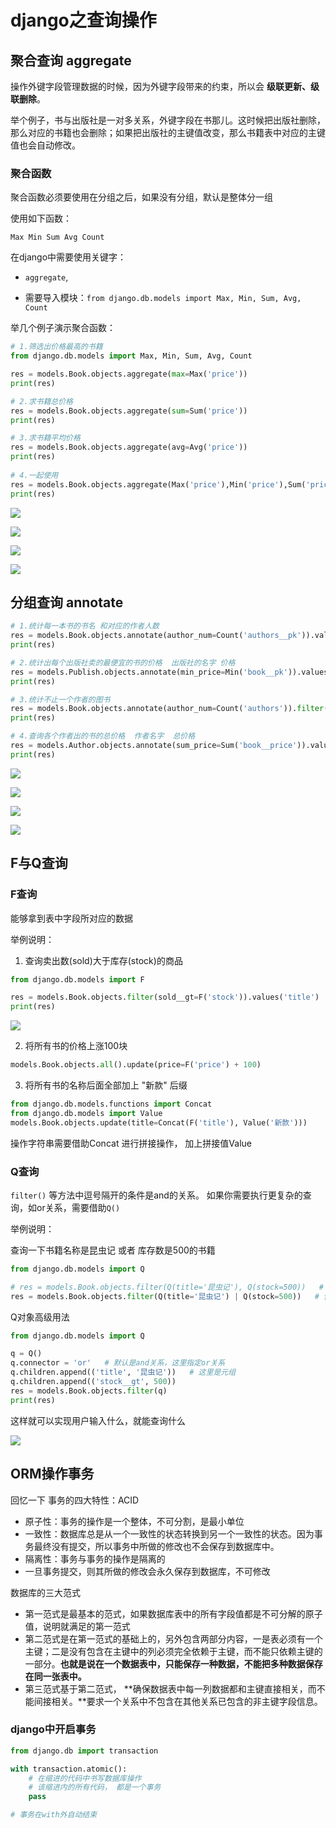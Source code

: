 # django之查询操作

## 聚合查询 aggregate

操作外键字段管理数据的时候，因为外键字段带来的约束，所以会  **级联更新、级联删除**。

举个例子，书与出版社是一对多关系，外键字段在书那儿。这时候把出版社删除，那么对应的书籍也会删除；如果把出版社的主键值改变，那么书籍表中对应的主键值也会自动修改。

### 聚合函数 

聚合函数必须要使用在分组之后，如果没有分组，默认是整体分一组

使用如下函数：

`Max Min Sum Avg Count`

在django中需要使用关键字：

- `aggregate`, 

- 需要导入模块：`from django.db.models import Max, Min, Sum, Avg, Count`

举几个例子演示聚合函数：

```python
# 1.筛选出价格最高的书籍
from django.db.models import Max, Min, Sum, Avg, Count

res = models.Book.objects.aggregate(max=Max('price'))
print(res)

# 2.求书籍总价格
res = models.Book.objects.aggregate(sum=Sum('price'))
print(res)

# 3.求书籍平均价格
res = models.Book.objects.aggregate(avg=Avg('price'))
print(res)
    
# 4.一起使用
res = models.Book.objects.aggregate(Max('price'),Min('price'),Sum('price'),Count('price'),Avg('price'))
print(res)
```

![](https://cdn.jsdelivr.net/gh/setcreed/pic_img/cdn_img/20200305090527.png)



![](https://cdn.jsdelivr.net/gh/setcreed/pic_img/cdn_img/20200305090600.png)



![](https://cdn.jsdelivr.net/gh/setcreed/pic_img/cdn_img/20200305090630.png)



![](https://cdn.jsdelivr.net/gh/setcreed/pic_img/cdn_img/20200305090650.png)



## 分组查询  annotate

```python
# 1.统计每一本书的书名 和对应的作者人数
res = models.Book.objects.annotate(author_num=Count('authors__pk')).values('title', 'author_num')
print(res)

# 2.统计出每个出版社卖的最便宜的书的价格  出版社的名字 价格
res = models.Publish.objects.annotate(min_price=Min('book__pk')).values('name', 'min_price')
print(res)

# 3.统计不止一个作者的图书
res = models.Book.objects.annotate(author_num=Count('authors')).filter(author_num__gt=1).values('title', 'author_num')
print(res)

# 4.查询各个作者出的书的总价格  作者名字  总价格
res = models.Author.objects.annotate(sum_price=Sum('book__price')).values('name', 'sum_price')
print(res)
```

![](https://cdn.jsdelivr.net/gh/setcreed/pic_img/cdn_img/20200305090809.png)



![](https://cdn.jsdelivr.net/gh/setcreed/pic_img/cdn_img/20200305090835.png)



![](https://cdn.jsdelivr.net/gh/setcreed/pic_img/cdn_img/20200305090859.png)



![](https://cdn.jsdelivr.net/gh/setcreed/pic_img/cdn_img/20200305090926.png)



## F与Q查询

### F查询

能够拿到表中字段所对应的数据

举例说明：

1. 查询卖出数(sold)大于库存(stock)的商品

```python
from django.db.models import F

res = models.Book.objects.filter(sold__gt=F('stock')).values('title')
print(res)
```

![](https://cdn.jsdelivr.net/gh/setcreed/pic_img/cdn_img/20200305091024.png)

2. 将所有书的价格上涨100块

```python
models.Book.objects.all().update(price=F('price') + 100)
```

3. 将所有书的名称后面全部加上 "新款" 后缀

```python
from django.db.models.functions import Concat
from django.db.models import Value
models.Book.objects.update(title=Concat(F('title'), Value('新款')))
```

操作字符串需要借助Concat 进行拼接操作，  加上拼接值Value

### Q查询

`filter()` 等方法中逗号隔开的条件是and的关系。 如果你需要执行更复杂的查询，如or关系，需要借助`Q()`

举例说明：

查询一下书籍名称是昆虫记 或者 库存数是500的书籍

```python
from django.db.models import Q

# res = models.Book.objects.filter(Q(title='昆虫记'), Q(stock=500))   # 这样使用逗号还是and关系
res = models.Book.objects.filter(Q(title='昆虫记') | Q(stock=500))   # 使用 | 变成 or关系
```

Q对象高级用法

```python
from django.db.models import Q

q = Q()
q.connector = 'or'   # 默认是and关系，这里指定or关系
q.children.append(('title', '昆虫记'))   # 这里是元组
q.children.append(('stock__gt', 500))
res = models.Book.objects.filter(q)   
print(res)
```

这样就可以实现用户输入什么，就能查询什么

![](https://cdn.jsdelivr.net/gh/setcreed/pic_img/cdn_img/20200305091142.png)



## ORM操作事务

回忆一下 事务的四大特性：ACID

- 原子性：事务的操作是一个整体，不可分割，是最小单位
- 一致性：数据库总是从一个一致性的状态转换到另一个一致性的状态。因为事务最终没有提交，所以事务中所做的修改也不会保存到数据库中。
- 隔离性：事务与事务的操作是隔离的
- 一旦事务提交，则其所做的修改会永久保存到数据库，不可修改

数据库的三大范式

- 第一范式是最基本的范式，如果数据库表中的所有字段值都是不可分解的原子值，说明就满足的第一范式
- 第二范式是在第一范式的基础上的，另外包含两部分内容，一是表必须有一个主键；二是没有包含在主键中的列必须完全依赖于主键，而不能只依赖主键的一部分。**也就是说在一个数据表中，只能保存一种数据，不能把多种数据保存在同一张表中。**
- 第三范式基于第二范式， **确保数据表中每一列数据都和主键直接相关，而不能间接相关。**要求一个关系中不包含在其他关系已包含的非主键字段信息。



### django中开启事务

```python
from django.db import transaction

with transaction.atomic():
    # 在缩进的代码中书写数据库操作
    # 该缩进内的所有代码， 都是一个事务
    pass

# 事务在with外自动结束
```